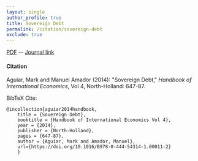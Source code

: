 ```yaml
---
layout: single 
author_profile: true 
title: Sovereign Debt 
permalink: /citation/sovereign-debt
exclude: true
---
```


[PDF](https://markaguiar.github.io/files/sovereign_debt_handbook.pdf) -- [Journal link](https://doi.org/10.1016/B978-0-444-54314-1.00011-2)
#### Citation

Aguiar, Mark and Manuel Amador (2014): "Sovereign Debt," *Handbook of International Economics*, Vol 4, North-Holland: 647-87.



BibTeX Cite:

	@incollection{aguiar2014handbook,
		title = {Sovereign Debt},
		booktitle = {Handbook of International Economics Vol 4},
		year = {2014},
		publisher = {North-Holland},
		pages = {647-87},
		author = {Aguiar, Mark and Amador, Manuel},
		url={https://doi.org/10.1016/B978-0-444-54314-1.00011-2}
		}